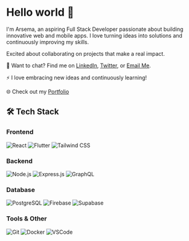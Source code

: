 # Hello world 👋
I'm Arsema, an aspiring Full Stack Developer passionate about building innovative web and mobile apps. I love turning ideas into solutions and continuously improving my skills.

Excited about collaborating on projects that make a real impact.

💬 Want to chat? Find me on [LinkedIn](www.linkedin.com/in/arsema-addis-5b20952a0), [Twitter](https://x.com/arsemadd), or [Email Me](mailto:arsemadd@gmail.com).

⚡ I love embracing new ideas and continuously learning!

🌐 Check out my [Portfolio](https://github.com/arsemada)


## 🛠 Tech Stack

###  Frontend
<p>
  <img src="https://img.shields.io/badge/-React-20232A?style=for-the-badge&logo=react&logoColor=61DAFB" alt="React" />
  <img src="https://img.shields.io/badge/-Flutter-02569B?style=for-the-badge&logo=flutter&logoColor=white" alt="Flutter" />
  <img src="https://img.shields.io/badge/-Tailwind%20CSS-38B2AC?style=for-the-badge&logo=tailwind-css&logoColor=white" alt="Tailwind CSS" />
</p>

### Backend
<p>
  <img src="https://img.shields.io/badge/-Node.js-339933?style=for-the-badge&logo=node.js&logoColor=white" alt="Node.js" />
  <img src="https://img.shields.io/badge/-Express.js-000000?style=for-the-badge&logo=express&logoColor=white" alt="Express.js" />
  <img src="https://img.shields.io/badge/-GraphQL-E10098?style=for-the-badge&logo=graphql&logoColor=white" alt="GraphQL" />
</p>

### Database
<p>
  <img src="https://img.shields.io/badge/-PostgreSQL-316192?style=for-the-badge&logo=postgresql&logoColor=white" alt="PostgreSQL" />
  <img src="https://img.shields.io/badge/-Firebase-FFCA28?style=for-the-badge&logo=firebase&logoColor=black" alt="Firebase" />
  <img src="https://img.shields.io/badge/-Supabase-3ECF8E?style=for-the-badge&logo=supabase&logoColor=white" alt="Supabase" />
</p>

### Tools & Other
<p>
  <img src="https://img.shields.io/badge/-Git-F05032?style=for-the-badge&logo=git&logoColor=white" alt="Git" />
  <img src="https://img.shields.io/badge/-Docker-2496ED?style=for-the-badge&logo=docker&logoColor=white" alt="Docker" />
  <img src="https://img.shields.io/badge/-Visual%20Studio%20Code-007ACC?style=for-the-badge&logo=visual-studio-code&logoColor=white" alt="VSCode" />
</p>
